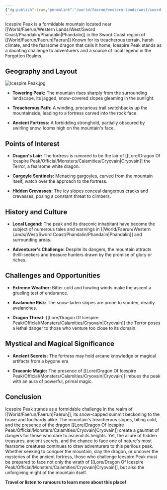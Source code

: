 ```yaml
---
{"dg-publish":true,"permalink":"/world/faerun/western-lands/west/sword-coast/the-sword-mountains/icespire-peak/"}
---
```


Icespire Peak is a formidable mountain located near [[World/Faerun/Western Lands/West/Sword Coast/Phandalin/Phandalin\|Phandalin]] in the Sword Coast region of [[World/Faerun/Faerun\|Faerun]] Known for its treacherous terrain, harsh climate, and the fearsome dragon that calls it home, Icespire Peak stands as a daunting challenge to adventurers and a source of local legend in the Forgotten Realms.
## Geography and Layout

![Icespire Peak.jpg](/img/user/Images/Locations/West/Sword%20Coast/The%20Sword%20Mountains/Icespire%20Peak.jpg)

- **Towering Peak:** The mountain rises sharply from the surrounding landscape, its jagged, snow-covered slopes gleaming in the sunlight.

- **Treacherous Path:** A winding, precarious trail switchbacks up the mountainside, leading to a fortress carved into the rock face.

- **Ancient Fortress:** A forbidding stronghold, partially obscured by swirling snow, looms high on the mountain's face.

## Points of Interest

- **Dragon's Lair:** The fortress is rumored to be the lair of [[Lore/Dragon Of Icespire Peak/Official/Monsters/Calamities/Cryovain\|Cryovain]] the Terror, a fearsome white dragon.

- **Gargoyle Sentinels:** Menacing gargoyles, carved from the mountain itself, watch over the approach to the fortress.

- **Hidden Crevasses:** The icy slopes conceal dangerous cracks and crevasses, posing a constant threat to climbers.

## History and Culture

- **Local Legend:** The peak and its draconic inhabitant have become the subject of numerous tales and warnings in [[World/Faerun/Western Lands/West/Sword Coast/Phandalin/Phandalin\|Phandalin]] and surrounding areas.

- **Adventurer's Challenge:** Despite its dangers, the mountain attracts thrill-seekers and treasure hunters drawn by the promise of glory or riches.

## Challenges and Opportunities

- **Extreme Weather:** Bitter cold and howling winds make the ascent a grueling test of endurance.

- **Avalanche Risk:** The snow-laden slopes are prone to sudden, deadly avalanches.

- **Dragon Threat:** [[Lore/Dragon Of Icespire Peak/Official/Monsters/Calamities/Cryovain\|Cryovain]] the Terror poses a lethal danger to those who venture too close to its domain.

## Mystical and Magical Significance

- **Ancient Secrets:** The fortress may hold arcane knowledge or magical artifacts from a bygone era.

- **Draconic Magic:** The presence of [[Lore/Dragon Of Icespire Peak/Official/Monsters/Calamities/Cryovain\|Cryovain]] imbues the peak with an aura of powerful, primal magic.

## Conclusion

Icespire Peak stands as a formidable challenge in the realm of [[World/Faerun/Faerun\|Faerun]], its snow-capped summit beckoning to the brave and foolhardy alike. The mountain's treacherous slopes, biting cold, and the presence of the dragon [[Lore/Dragon Of Icespire Peak/Official/Monsters/Calamities/Cryovain\|Cryovain]] create a gauntlet of dangers for those who dare to ascend its heights. Yet, the allure of hidden treasures, ancient secrets, and the chance to face one of nature's most fearsome creatures continues to draw adventurers to this perilous peak. Whether seeking to conquer the mountain, slay the dragon, or uncover the mysteries of the ancient fortress, those who challenge Icespire Peak must be prepared to face not only the wrath of [[Lore/Dragon Of Icespire Peak/Official/Monsters/Calamities/Cryovain\|Cryovain]], but also the unforgiving might of the mountain itself.

**Travel or listen to rumours to learn more about this place!**